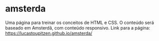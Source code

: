 # amsterda
 Uma página para treinar os conceitos de HTML e CSS. O conteúdo será baseado em Amsterdã, com conteúdo responsivo. 
 Link para a página: https://lucastoupitzen.github.io/amsterda/

